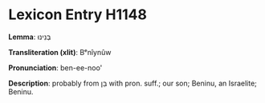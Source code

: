 # Lexicon Entry H1148

**Lemma**: בְּנִינוּ

**Transliteration (xlit)**: Bᵉnîynûw

**Pronunciation**: ben-ee-noo'

**Description**:
probably from בֵּן with pron. suff.; our son; Beninu, an Israelite; Beninu.
